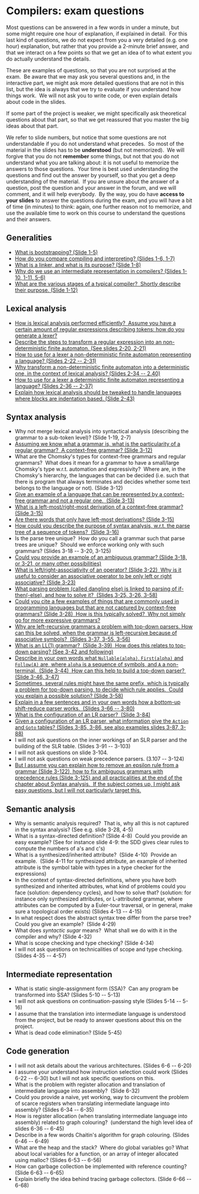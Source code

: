 # Compilers: exam questions

Most questions can be answered in a few words in under a minute, but some might
require one hour of explanation, if explained in detail.  For this last kind of
questions, we do not expect from you a very detailed (e.g. one hour)
explanation, but rather that you provide a 2-minute brief answer, and that we
interact on a few points so that we get an idea of to what extent you do
actually understand the details.

These are examples of questions, so that you are not surprised at the exam.  Be
aware that we may ask you several questions and, in the interactive part, we
might ask more detailed questions that are not in this list, but the idea is
always that we try to evaluate if you understand how things work.  We will not
ask you to write code, or even explain details about code in the slides.

If some part of the project is weaker, we might specifically ask theoretical
questions about that part, so that we get reassured that you master the big
ideas about that part.

We refer to slide numbers, but notice that some questions are not understandable
if you do not understand what precedes.  So most of the material in the slides
has to be **understood** (but not memorized).  We will forgive that you do not
**remember** some things, but not that you do not understand what you are
talking about: it is not useful to memorize the answers to those questions. 
Your time is best used understanding the questions and find out the answer by
yourself, so that you get a deep understanding of the material.  If you are
unsure about the answer of a question, post the question and your answer in the
forum, and we will comment, and it will help everybody.  By the way, you do have
**access to your slides** to answer the questions during the exam, and you will
have a bit of time (in minutes) to think: again, one further reason not to
memorize, and use the available time to work on this course to understand the
questions and their answers.

## Generalities

- [What is bootstrapping? (Slide 1-5)](Questions/Q1/Q1.1.md)
- [How do you compare compiling and interpreting? (Slides 1-6, 1-7)](Questions/Q1/Q1.2.md)
- [What is a linker, and what is its purpose? (Slide 1-8)](Questions/Q1/Q1.3.md)
- [Why do we use an intermediate representation in compilers? (Slides 1-10, 1-11, 5-6)](Questions/Q1/Q1.4.md)
- [What are the various stages of a typical compiler?  Shortly describe their purpose. (Slide 1-12)](Questions/Q1/Q1.5.md)

## Lexical analysis 

- [How is lexical analysis performed efficiently?  Assume you have a  certain amount of regular expressions describing tokens: how do you  generate a lexer?](Questions/Q2/Q2.1.md)
- [Describe the steps to transform a regular expression into an  non-deterministic finite automaton. (See slides 2-20, 2-21)](Questions/Q2/Q2.2.md)
- [How to use for a lexer a non-deterministic finite automaton  representing a language? (Slides 2-22 -- 2-31)](Questions/Q2/Q2.3.md)
- [Why transform a non-deterministic finite automaton into a  deterministic one, in the context of lexical analysis? (Slides 2-34 -- 2.40)](Questions/Q2/Q2.4.md)
- [How to use for a lexer a deterministic finite automaton representing a  language? (Slides 2-36 -- 2-37)](Questions/Q2/Q2.5.md)
- [Explain how lexical analysis should be tweaked to handle languages  where blocks are indentation based. (Slide 2-43)](Questions/Q2/Q2.6.md)

## Syntax analysis

- Why not merge lexical analysis into syntactical analysis (describing
  the grammar to a sub-token level)? (Slide 1-19, 2-7)
- [Assuming we know what a grammar is, what is the particularity of a regular grammar?  A context-free grammar? (Slide 3-12)](Questions/Q3/Q3.2.md)
- What are the Chomsky's types for context-free grammars and regular
  grammars?  What does it mean for a grammar to have a small/large
  Chomsky's type w.r.t. automation and expressivity?  Where are, in the
  Chomsky's hierarchy, the languages that can be decided (i.e. such that
  there is program that always terminates and decides whether some text
  belongs to the language or not). (Slide 3-12)
- [Give an example of a language that can be represented by a context-free grammar and not a regular one.  (Slide 3-13)](Questions/Q3/Q3.4.md)
- [What is a left-most/right-most derivation of a context-free grammar? (Slide 3-15)](Questions/Q3/Q3.5.md)
- [Are there words that only have left-most derivations? (Slide 3-15)](Questions/Q3/Q3.6.md)
- [How could you describe the purpose of syntax analysis, w.r.t. the parse tree of a sequence of tokens?  (Slide 3-16)](Questions/Q3/Q3.7.md)
- Is the parse tree unique?  How do you call a grammar such that parse
  trees are unique?  Should we enforce working only with such grammars?
  (Slides 3-18 -- 3-20, 3-125)
- [Could you provide an example of an ambiguous grammar? (Slide 3-18, or 3-21, or many other possibilities)](Questions/Q3/Q3.9.md)
- [What is left/right-associativity of an operator? (Slide 3-22)  Why is it useful to consider an associative operator to be only left or right associative? (Slide 3-23)](Questions/Q3/Q3.10.md)
- [What parsing problem (called dangling else) is linked to parsing of if-then(-else), and how to solve it?  (Slides 3-25, 3-26, 3-58)](Questions/Q3/Q3.11.md)
- [Could you cite a few examples of things that are commonly used in programming languages but that are not captured by context-free grammars? (Slide 3-28)  How is this typically solved?  Why not simply go for more expressive grammars?](Questions/Q3/Q3.12.md)
- [Why are left-recursive grammars a problem with top-down parsers. How can this be solved, when the grammar is left-recursive because of associative symbols?  (Slides 3-37, 3-55, 3-56)](Questions/Q3/Q3.13.md)
- [What is an LL(1) grammar?  (Slide 3-39)  How does this relates to top-down parsing? (See 3-42 and following)](Questions/Q3/Q3.14.md)
- [Describe in your own words what `Nullable(alpha)`, `First(alpha)` and `Follow(A)` are, where `alpha` is a sequence of symbols, and `A` a non-terminal.  (Slide 3-44)  How can this help to build a top-down parser?  (Slide 3-46, 3-47)](Questions/Q3/Q3.15.md)
- [Sometimes, several rules might have the same prefix, which is typically a problem for top-down parsing, to decide which rule applies.  Could you explain a possible solution? (Slide 3-58)](Questions/Q3/Q3.16.md)
- [Explain in a few sentences and in your own words how a bottom-up shift-reduce parser works.  (Slides 3-66 -- 3-80)](Questions/Q3/Q3.17.md)
- [What is the configuration of an LR parser?  (Slide 3-84)](Questions/Q3/Q3.18.md)
- [Given a configuration of an LR parser, what information give the `Action` and `Goto` tables? (Slides 3-85, 3-86, see also examples slides 3-87, 3-88)](Questions/Q3/Q3.19.md)
- I will not ask questions on the inner workings of an SLR parser and
  the building of the SLR table. (Slides 3-91 -- 3-103)
- I will not ask questions on slide 3-104.
- I will not ask questions on weak precedence parsers. (3.107 -- 3-124)
- [But I assume you can explain how to remove an epsilon rule from a grammar (Slide 3-122), how to fix ambiguous grammars with precedence rules (Slide 3-125) and all practicalities at the end of the chapter about Syntax analysis.  If the subject comes up, I might ask easy questions, but I will not particularly target this.](Questions/Q3/Q3.23%20(todo).md)

## Semantic analysis

- Why is semantic analysis required?  That is, why all this is not
  captured in the syntax analysis? (See e.g. slide 3-28, 4-5)
- What is a syntax-directed definition? (Slide 4-8)  Could you provide
  an easy example? (See for instance slide 4-9: the SDD gives clear
  rules to compute the numbers of a's and c's)
- What is a synthesized/inherited attribute?  (Slide 4-10)  Provide an
  example.  (Slide 4-11 for synthesized attribute, an example of
  inherited attribute is the symbol table with types in a type checker
  for the expressions)
- In the context of syntax-directed definitions, where you have both
  synthesized and inherited attributes, what kind of problems could you
  face (solution: dependency cycles), and how to solve that? (solution:
  for instance only synthesized attributes, or L-attributed grammar,
  where attributes can be computed by a Euler-tour traversal, or in
  general, make sure a topological order exists) (Slides 4-13 -- 4-15)
- In what respect does the abstract syntax tree differ from the parse
  tree?  Could you give an example?  (Slide 4-29)
- What does *syntactic sugar* means?  What shall we do with it in the
  compiler and why? (Slide 4-32)
- What is scope checking and type checking? (Slide 4-34)
- I will not ask questions on technicalities of scope and type checking.
  (Slides 4-35 -- 4-57)

## Intermediate representation

- What is static single-assignment form (SSA)?  Can any program be
  transformed into SSA? (Slides 5-10 -- 5-13)
- I will not ask questions on continuation-passing style (Slides
  5-14 -- 5-16)
- I assume that the translation into intermediate language is understood
  from the project, but be ready to answer questions about this on the
  project.
- What is dead code elimination? (Slide 5-45)

## Code generation

- I will not ask details about the various architectures. (Slides
  6-6 -- 6-20)
- I assume your understand how instruction selection could work (Slides
  6-22 -- 6-30) but I will not ask specific questions on this.
- What is the problem with register allocation and translation of
  intermediate language into assembly?  (Slide 6-32)
- Could you provide a naive, yet working, way to circumvent the problem
  of scarce registers when translating intermediate language into
  assembly? (Slides 6-34 -- 6-35)
- How is register allocation (when translating intermediate language
  into assembly) related to graph colouring?  (understand the high level
  idea of slides 6-36 -- 6-45)
- Describe in a few words Chaitin's algorithm for graph colouring.
  (Slides 6-46 -- 6-49)
- What are the heap and the stack?  Where do global variables go? What
  about local variables for a function, or an array of integer allocated
  using malloc? (Slides 6-53 -- 6-56)
- How can garbage collection be implemented with reference counting?
  (Slide 6-63 -- 6-65)
- Explain briefly the idea behind tracing garbage collectors.
  (Slide 6-66 -- 6-68)